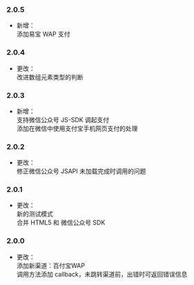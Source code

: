 ### 2.0.5
* 新增：<br>
添加易宝 WAP 支付

### 2.0.4
* 更改：<br>
改进数组元素类型的判断

### 2.0.3
* 新增：<br>
支持微信公众号 JS-SDK 调起支付<br>
添加在微信中使用支付宝手机网页支付的处理

### 2.0.2
* 更改：<br>
修正微信公众号 JSAPI 未加载完成时调用的问题

### 2.0.1
* 更改：<br>
新的测试模式<br>
合并 HTML5 和 微信公众号 SDK

### 2.0.0
* 更改：<br>
添加新渠道：百付宝WAP<br>
调用方法添加 callback，未跳转渠道前，出错时可返回错误信息